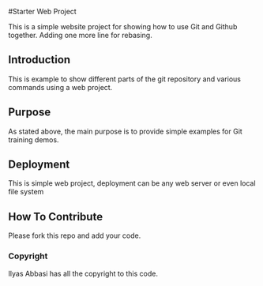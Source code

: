 #Starter Web Project

This is a simple website project for showing how to use Git and Github together.
Adding one more line for rebasing.

## Introduction

This is example to show different parts of the git repository and various commands
using a web project.

## Purpose

As stated above, the main purpose is to provide simple examples for Git training demos.

## Deployment

This is simple web project, deployment can be any web server or even local file system

## How To Contribute
Please fork this repo and add your code.

### Copyright
Ilyas Abbasi has all the copyright to this code.